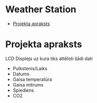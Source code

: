 # Weather Station
* [Projekta apraksts](#Projekta-apraksts)

# Projekta apraksts
LCD Displejs uz kura tiks attēloti šādi dati
* Pulkstenis/Laiks
* Datums
* Gaisa temperatūra
* Gaisa mitrums
* Spiediens
* CO2
